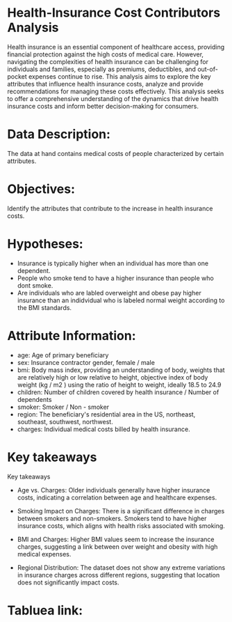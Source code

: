 # Health-Insurance Cost Contributors Analysis
Health insurance is an essential component of healthcare access, providing financial protection against the high costs of medical care. However, navigating the complexities of health insurance can be challenging for individuals and families, especially as premiums, deductibles, and out-of-pocket expenses continue to rise. This analysis aims to explore the key attributes that influence health insurance costs, analyze and provide recommendations for managing these costs effectively. This analysis seeks to offer a comprehensive understanding of the dynamics that drive health insurance costs and inform better decision-making for consumers.
 # Data Description:
The data at hand contains medical costs of people characterized by certain attributes.
# Objectives:
Identify the attributes that contribute to the increase in health insurance costs.
# Hypotheses:
- Insurance is typically higher when an individual has more than one dependent.
- People who smoke tend to have a higher insurance than people who dont smoke.
- Are individuals who are labled overweight and obese pay higher insurance than an indidvidual who is labeled normal weight according to the BMI standards.
# Attribute Information:
* age: Age of primary beneficiary
* sex: Insurance contractor gender, female / male
* bmi: Body mass index, providing an understanding of body, weights that are relatively high or low relative to height, objective index of body weight (kg / m2
) using the ratio of height to weight, ideally 18.5 to 24.9
* children: Number of children covered by health insurance / Number of dependents
* smoker: Smoker / Non - smoker
* region: The beneficiary's residential area in the US, northeast, southeast, southwest, northwest.
* charges: Individual medical costs billed by health insurance.
# Key takeaways 
Key takeaways 
- Age vs. Charges: Older individuals generally have higher insurance costs, indicating a correlation between age and healthcare expenses.

- Smoking Impact on Charges: There is a significant difference in charges between smokers and non-smokers. Smokers tend to have higher insurance costs, which aligns with health risks associated with smoking.

- BMI and Charges: Higher BMI values seem to increase the insurance charges, suggesting a link between over weight and obesity with high medical expenses.

- Regional Distribution: The dataset does not show any extreme variations in insurance charges across different regions, suggesting that location does not significantly impact costs.

 # Tabluea link:

